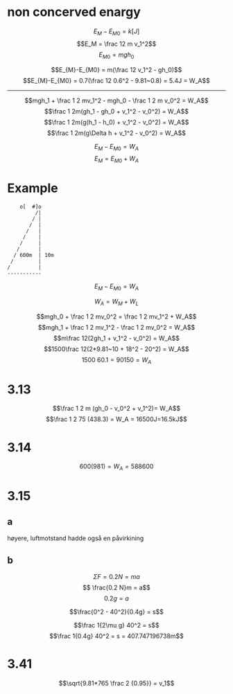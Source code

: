 # non concerved enargy

$$E_{M}-E_{M0} = k[J]$$
$$E_M = \frac 12 m v_1^2$$
$$E_{M0}=mgh_0$$

$$E_{M}-E_{M0} = m(\frac 12  v_1^2 - gh_0)$$
$$E_{M}-E_{M0} = 0.7(\frac 12  0.6^2 - 9.81~0.8) = 5.4J = W_A$$

---

$$mgh_1 + \frac 1 2 mv_1^2 - mgh_0 - \frac 1 2 m v_0^2 = W_A$$
$$\frac 1 2m(gh_1 - gh_0 + v_1^2 - v_0^2) = W_A$$
$$\frac 1 2m(g(h_1 - h_0) + v_1^2 - v_0^2) = W_A$$
$$\frac 1 2m(g\Delta h + v_1^2 - v_0^2) = W_A$$

$$E_M - E_{M0} = W_A$$
$$E_M = E_{M0} + W_A$$

# Example

```
  	o[  #]o
         /|
        / |
       /  |
      /   |
     /    |
    /     |
   /      |
  / 600m  | 10m
 /        |
/         |
-----------
```

$$E_M - E_{M0} = W_A$$

$$W_A = W_M + W_L$$

$$mgh_0 + \frac 1 2 mv_0^2 = \frac 1 2 mv_1^2 + W_A$$
$$mgh_1 + \frac 1 2 mv_1^2 - \frac 1 2 mv_0^2 = W_A$$
$$m\frac 12(2gh_1 +  v_1^2 - v_0^2) = W_A$$
$$1500\frac 12(2*9.81~10 + 18^2 - 20^2) = W_A$$
$$1500~60.1 = 90150 = W_A$$

# 3.13

$$\frac 1 2 m (gh_0 - v_0^2 + v_1^2)= W_A$$
$$\frac 1 2 75 (438.3) = W_A = 16500J=16.5kJ$$

# 3.14

$$600(981) = W_A = 588600$$

# 3.15

## a

høyere, luftmotstand hadde også en påvirkining

## b

$$\Sigma F = 0.2 N = ma$$
$$ \frac{0.2 N}m = a$$
$$ 0.2 g = a$$

$$\frac{0^2 - 40^2}{0.4g} = s$$

$$\frac 1{2\mu g} 40^2 = s$$
$$\frac 1{0.4g} 40^2 = s = 407.747196738m$$

# 3.41

$$\sqrt{9.81*765 \frac 2 {0.95}} = v_1$$

